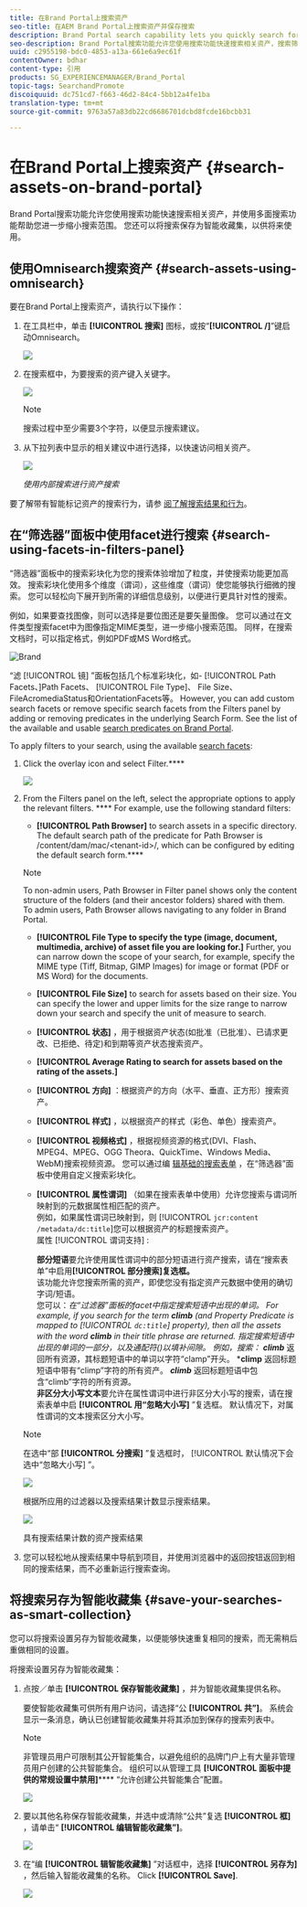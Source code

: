```yaml
---
title: 在Brand Portal上搜索资产
seo-title: 在AEM Brand Portal上搜索资产并保存搜索
description: Brand Portal search capability lets you quickly search for relevant assets using omnisearch, and search filters help you further narrow down your search. 将搜索另存为智能收藏集，以供将来使用。
seo-description: Brand Portal搜索功能允许您使用搜索功能快速搜索相关资产，搜索筛选器可帮助您进一步缩小搜索范围。 将搜索另存为智能收藏集，以供将来使用。
uuid: c2955198-bdc0-4853-a13a-661e6a9ec61f
contentOwner: bdhar
content-type: 引用
products: SG_EXPERIENCEMANAGER/Brand_Portal
topic-tags: SearchandPromote
discoiquuid: dc751cd7-f663-46d2-84c4-5bb12a4fe1ba
translation-type: tm+mt
source-git-commit: 9763a57a83db22cd6686701dcbd8fcde16bcbb31

---
```



# 在Brand Portal上搜索资产 {#search-assets-on-brand-portal}

Brand Portal搜索功能允许您使用搜索功能快速搜索相关资产，并使用多面搜索功能帮助您进一步缩小搜索范围。 您还可以将搜索保存为智能收藏集，以供将来使用。

## 使用Omnisearch搜索资产 {#search-assets-using-omnisearch}

要在Brand Portal上搜索资产，请执行以下操作：

1. 在工具栏中，单击 **[!UICONTROL 搜索]** 图标，或按“**[!UICONTROL /]**”键启动Omnisearch。

   ![](assets/omnisearchicon-1.png)

1. 在搜索框中，为要搜索的资产键入关键字。

   ![](assets/omnisearch.png)

   >[!NOTE]
   >
   >搜索过程中至少需要3个字符，以便显示搜索建议。

1. 从下拉列表中显示的相关建议中进行选择，以快速访问相关资产。

   ![](assets/assets-search-result.png)

   *使用内部搜索进行资产搜索*

要了解带有智能标记资产的搜索行为，请参 [阅了解搜索结果和行为](https://helpx.adobe.com/experience-manager/6-5/assets/using/search-assets.html)。

## 在“筛选器”面板中使用facet进行搜索 {#search-using-facets-in-filters-panel}

“筛选器”面板中的搜索彩块化为您的搜索体验增加了粒度，并使搜索功能更加高效。 搜索彩块化使用多个维度（谓词），这些维度（谓词）使您能够执行细微的搜索。 您可以轻松向下展开到所需的详细信息级别，以便进行更具针对性的搜索。

例如，如果要查找图像，则可以选择是要位图还是要矢量图像。 您可以通过在文件类型搜索facet中为图像指定MIME类型，进一步缩小搜索范围。 同样，在搜索文档时，可以指定格式，例如PDF或MS Word格式。<br />

![Brand](assets/file-type-search.png "Portal中的“过滤器”面板Brand Portal中的“过滤器”面板")

“滤 [!UICONTROL 镜] ”面板包括几个标准彩块化，如- [!UICONTROL Path Facets、]Path Facets、 [!UICONTROL File Type]、 File Size、FileAcromediaStatus和OrientationFacets等。 However, you can add custom search facets or remove specific search facets from the Filters panel by adding or removing predicates in the underlying Search Form. [](../using/brand-portal-search-facets.md)See the list of the available and usable [search predicates on Brand Portal](../using/brand-portal-search-facets.md#list-of-search-predicates).

To apply filters to your search, using the available [search facets](../using/brand-portal-search-facets.md):

1. Click the overlay icon and select Filter.****

   ![](assets/selectorrail.png)

2. From the Filters panel on the left, select the appropriate options to apply the relevant filters.
**** For example, use the following standard filters:

   * **[!UICONTROL Path Browser]** to search assets in a specific directory. The default search path of the predicate for Path Browser is /content/dam/mac/&lt;tenant-id&gt;/, which can be configured by editing the default search form.****
   >[!NOTE]
   >
   >To non-admin users, Path Browser in Filter panel shows only the content structure of the folders (and their ancestor folders) shared with them.\
   >To admin users, Path Browser allows navigating to any folder in Brand Portal.

   * **[!UICONTROL File Type to specify the type (image, document, multimedia, archive) of asset file you are looking for.]** Further, you can narrow down the scope of your search, for example, specify the MIME type (Tiff, Bitmap, GIMP Images) for image or format (PDF or MS Word) for the documents.
   * **[!UICONTROL File Size]** to search for assets based on their size. You can specify the lower and upper limits for the size range to narrow down your search and specify the unit of measure to search.
   * **[!UICONTROL 状态]** ，用于根据资产状态(如批准（已批准）、已请求更改、已拒绝、待定)和到期等资产状态搜索资产。
   * **[!UICONTROL Average Rating to search for assets based on the rating of the assets.]**
   * **[!UICONTROL 方向]** ：根据资产的方向（水平、垂直、正方形）搜索资产。
   * **[!UICONTROL 样式]** ，以根据资产的样式（彩色、单色）搜索资产。
   * **[!UICONTROL 视频格式]** ，根据视频资源的格式(DVI、Flash、MPEG4、MPEG、OGG Theora、QuickTime、Windows Media、WebM)搜索视频资源。
   您可以通过编 [辑基础的搜索表单](../using/brand-portal-search-facets.md) ，在“筛选器”面板中使用自定义搜索彩块化。

   * **[!UICONTROL 属性谓词]** （如果在搜索表单中使用）允许您搜索与谓词所映射到的元数据属性相匹配的资产。\
      例如，如果属性谓词已映射到，则 [!UICONTROL `jcr:content /metadata/dc:title`]您可以根据资产的标题搜索资产。\
      属性 [!UICONTROL 谓词支持] :

      **部分短语**&#x200B;要允许使用属性谓词中的部分短语进行资产搜索，请在“搜索表单”中启用&#x200B;**[!UICONTROL 部分搜索]复选框。**\
      该功能允许您搜索所需的资产，即使您没有指定资产元数据中使用的确切字词/短语。\
      您可以：*在“过滤器”面板的facet中指定搜索短语中出现的单词。 For example, if you search for the term **climb** (and Property Predicate is mapped to [!UICONTROL `dc:title`] property), then all the assets with the word **climb** in their title phrase are returned.
*指定搜索短语中出现的单词的一部分，以及通配符(*)以填补间隙。
例如，搜索：
      **climb*** 返回所有资源，其标题短语中的单词以字符“clamp”开头。
      ***climp** 返回标题短语中带有“climp”字符的所有资产。
      ***climb*** 返回标题短语中包含“climb”字符的所有资源。\
      **非区分大小写文本**&#x200B;要允许在属性谓词中进行非区分大小写的搜索，请在搜索表单中启 **[!UICONTROL 用“忽略大小写]** ”复选框。 默认情况下，对属性谓词的文本搜索区分大小写。
   >[!NOTE]
   >
   >在选中“部 **[!UICONTROL 分搜索]** ”复选框时， [!UICONTROL 默认情况下会选中“忽略大小写] ”。

   ![](assets/wildcard-prop-1.png)

   根据所应用的过滤器以及搜索结果计数显示搜索结果。

   ![](assets/omnisearch-with-filters.png)

   具有搜索结果计数的资产搜索结果

3. 您可以轻松地从搜索结果中导航到项目，并使用浏览器中的返回按钮返回到相同的搜索结果，而不必重新运行搜索查询。

## 将搜索另存为智能收藏集 {#save-your-searches-as-smart-collection}

您可以将搜索设置另存为智能收藏集，以便能够快速重复相同的搜索，而无需稍后重做相同的设置。

将搜索设置另存为智能收藏集：

1. 点按／单击 **[!UICONTROL 保存智能收藏集]** ，并为智能收藏集提供名称。

   要使智能收藏集可供所有用户访问，请选择“公 **[!UICONTROL 共”]**。 系统会显示一条消息，确认已创建智能收藏集并将其添加到保存的搜索列表中。

   >[!NOTE]
   >
   >非管理员用户可限制其公开智能集合，以避免组织的品牌门户上有大量非管理员用户创建的公共智能集合。 组织可以从管理工具 **[!UICONTROL 面板中提供的常规设置中禁用]****** “允许创建公共智能集合”配置。

   ![](assets/save_smartcollectionui.png)

2. 要以其他名称保存智能收藏集，并选中或清除“公共”复选 **[!UICONTROL 框]** ，请单击“ **[!UICONTROL 编辑智能收藏集”]**。

   ![](assets/edit_smartcollection.png)

3. 在“编 **[!UICONTROL 辑智能收藏集]** ”对话框中，选择 **[!UICONTROL 另存为]** ，然后输入智能收藏集的名称。 Click **[!UICONTROL Save]**.

   ![](assets/saveas_smartsearch.png)
